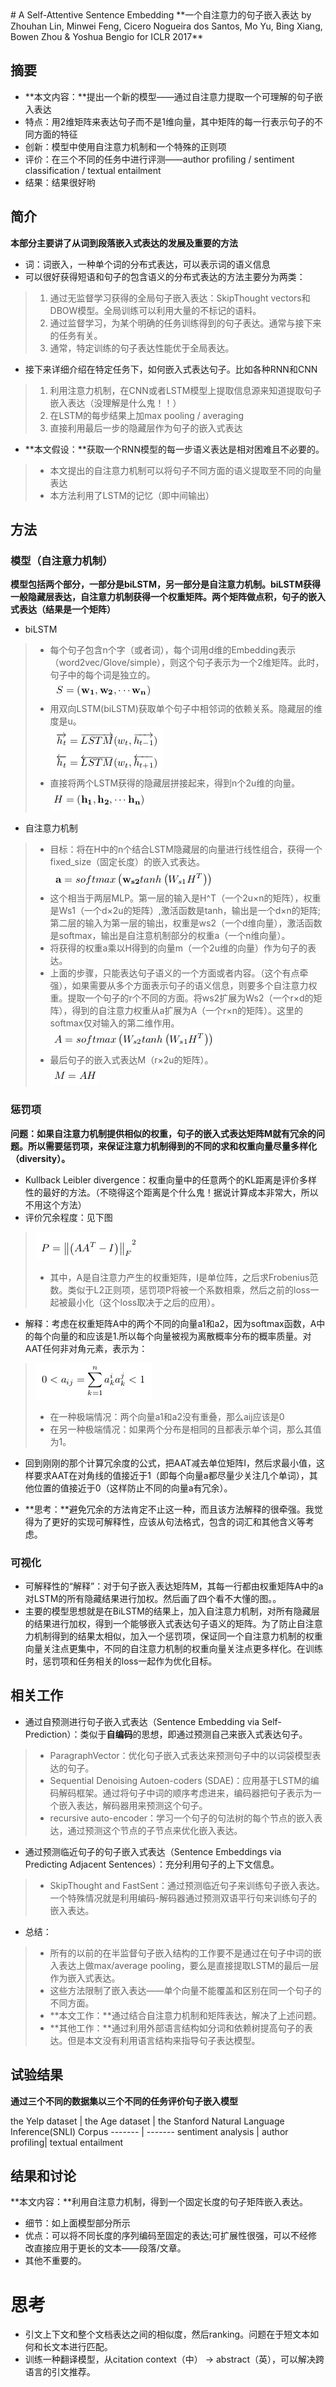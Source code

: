 <meta http-equiv="content-type" content="text/html; charset=UTF-8">
# A Self-Attentive Sentence Embedding
**一个自注意力的句子嵌入表达 by Zhouhan Lin, Minwei Feng, Cicero Nogueira dos Santos, Mo Yu, Bing Xiang, Bowen Zhou & Yoshua Bengio for ICLR 2017**

## 摘要
* **本文内容：**提出一个新的模型——通过自注意力提取一个可理解的句子嵌入表达
* 特点：用2维矩阵来表达句子而不是1维向量，其中矩阵的每一行表示句子的不同方面的特征
* 创新：模型中使用自注意力机制和一个特殊的正则项
* 评价：在三个不同的任务中进行评测——author profiling / sentiment classification / textual entailment
* 结果：结果很好哟

## 简介
**本部分主要讲了从词到段落嵌入式表达的发展及重要的方法**<br>

* 词：词嵌入，一种单个词的分布式表达，可以表示词的语义信息
* 可以很好获得短语和句子的包含语义的分布式表达的方法主要分为两类：
> 1. 通过无监督学习获得的全局句子嵌入表达：SkipThought vectors和DBOW模型。全局训练可以利用大量的不标记的语料。
> 2. 通过监督学习，为某个明确的任务训练得到的句子表达。通常与接下来的任务有关。
> 3. 通常，特定训练的句子表达性能优于全局表达。

* 接下来详细介绍在特定任务下，如何嵌入式表达句子。比如各种RNN和CNN
> 1. 利用注意力机制，在CNN或者LSTM模型上提取信息源来知道提取句子嵌入表达（没理解是什么鬼！！）
> 2. 在LSTM的每步结果上加max pooling / averaging
> 3. 直接利用最后一步的隐藏层作为句子的嵌入式表达

* **本文假设：**获取一个RNN模型的每一步语义表达是相对困难且不必要的。
> * 本文提出的自注意力机制可以将句子不同方面的语义提取至不同的向量表达
> * 本方法利用了LSTM的记忆（即中间输出）

## 方法
### 模型（自注意力机制）
**模型包括两个部分，一部分是biLSTM，另一部分是自注意力机制。biLSTM获得一般隐藏层表达，自注意力机制获得一个权重矩阵。两个矩阵做点积，句子的嵌入式表达（结果是一个矩阵）**<br>

* biLSTM
> * 每个句子包含n个字（或者词），每个词用d维的Embedding表示（word2vec/Glove/simple），则这个句子表示为一个2维矩阵。此时，句子中的每个词是独立的。<br>
> ![sentence](./imgs/sentence.png)
> * 用双向LSTM(biLSTM)获取单个句子中相邻词的依赖关系。隐藏层的维度是u。<br>
> ![biLSTM](./imgs/biLSTM.png)
> * 直接将两个LSTM获得的隐藏层拼接起来，得到n个2u维的向量。<br>
> ![H](./imgs/H.png)

* 自注意力机制
> * 目标：将在H中的n个结合LSTM隐藏层的向量进行线性组合，获得一个fixed_size（固定长度）的嵌入式表达。<br>
> ![weight_a](./imgs/weight_a.png)
> * 这个相当于两层MLP。第一层的输入是H^T（一个2u×n的矩阵），权重是Ws1（一个d×2u的矩阵）,激活函数是tanh，输出是一个d×n的矩阵;第二层的输入为第一层的输出，权重是ws2（一个d维向量），激活函数是softmax，输出是自注意机制部分的权重a（一个n维向量）。
> * 将获得的权重a乘以H得到的向量m（一个2u维的向量）作为句子的表达。
> * 上面的步骤，只能表达句子语义的一个方面或者内容。（这个有点牵强），如果需要从多个方面表示句子的语义信息，则要多个自注意力权重。提取一个句子的r个不同的方面。将ws2扩展为Ws2（一个r×d的矩阵），得到的自注意力权重从a扩展为A（一个r×n的矩阵）。这里的softmax仅对输入的第二维作用。<br>
> ![weights_A](./imgs/weights_A.png)
> * 最后句子的嵌入式表达M（r×2u的矩阵）。<br>
> ![M](./imgs/M.png)

### 惩罚项
**问题：如果自注意力机制提供相似的权重，句子的嵌入式表达矩阵M就有冗余的问题。所以需要惩罚项，来保证注意力机制得到的不同的求和权重向量尽量多样化（diversity）。**<br>

* Kullback Leibler divergence：权重向量中的任意两个的KL距离是评价多样性的最好的方法。（不晓得这个距离是个什么鬼！据说计算成本非常大，所以不用这个方法）
* 评价冗余程度：见下图
> ![measure_redundancy](./imgs/measure_redundancy.png)<br>
> * 其中，A是自注意力产生的权重矩阵，I是单位阵，之后求Frobenius范数。类似于L2正则项，惩罚项P将被一个系数相乘，然后之前的loss一起被最小化（这个loss取决于之后的应用）。

* 解释：考虑在权重矩阵A中的两个不同的向量a1和a2，因为softmax函数，A中的每个向量的和应该是1.所以每个向量被视为离散概率分布的概率质量。对AAT任何非对角元素，表示为：
> ![aij](./imgs/aij.png)<br>
> * 在一种极端情况：两个向量a1和a2没有重叠，那么aij应该是0
> * 在另一种极端情况：如果两个分布是相同的且都表示单个词，那么其值为1。

* 回到刚刚的那个计算冗余度的公式，把AAT减去单位矩阵I，然后求最小值，这样要求AAT在对角线的值接近于1（即每个向量a都尽量少关注几个单词），其他位置的值接近于0（这样防止不同的向量a有冗余）。

* **思考：**避免冗余的方法肯定不止这一种，而且该方法解释的很牵强。我觉得为了更好的实现可解释性，应该从句法格式，包含的词汇和其他含义等考虑。

### 可视化
* 可解释性的“解释”：对于句子嵌入表达矩阵M，其每一行都由权重矩阵A中的a对LSTM的所有隐藏结果进行加权。然后画了四个看不大懂的图。。
* 主要的模型思想就是在BiLSTM的结果上，加入自注意力机制，对所有隐藏层的结果进行加权，得到一个能够嵌入式表达句子语义的矩阵。为了防止自注意力机制得到的结果太相似，加入一个惩罚项，保证同一个自注意力机制的权重向量关注点更集中，不同的自注意力机制的权重向量关注点更多样化。在训练时，惩罚项和任务相关的loss一起作为优化目标。

## 相关工作
* 通过自预测进行句子嵌入式表达（Sentence Embedding via Self-Prediction）：类似于**自编码**的思想，即通过预测自己来嵌入式表达句子。
> * ParagraphVector：优化句子嵌入式表达来预测句子中的以词袋模型表达的句子。
> * Sequential Denoising Autoen-coders (SDAE)：应用基于LSTM的编码解码框架。通过将句子中词的顺序考虑进来，编码器把句子表示为一个嵌入表达，解码器用来预测这个句子。
> * recursive auto-encoder：学习一个句子的句法树的每个节点的嵌入表达，通过预测这个节点的子节点来优化嵌入表达。

* 通过预测临近句子的句子嵌入式表达（Sentence Embeddings via Predicting Adjacent Sentences）：充分利用句子的上下文信息。
> * SkipThought and FastSent：通过预测临近句子来训练句子嵌入表达。一个特殊情况就是利用编码-解码器通过预测双语平行句来训练句子的嵌入表达。

* 总结：
> * 所有的以前的在半监督句子嵌入结构的工作要不是通过在句子中词的嵌入表达上做max/average pooling，要么是直接提取LSTM的最后一层作为嵌入式表达。
> * 这些方法限制了嵌入表达——单个向量不能覆盖和区别在同一个句子的不同方面。
> * **本文工作：**通过结合自注意力机制和矩阵表达，解决了上述问题。
> * **其他工作：**通过利用外部语言结构如分词和依赖树提高句子的表达。但是本文没有利用语言结构来指导句子表达模型。

## 试验结果
**通过三个不同的数据集以三个不同的任务评价句子嵌入模型**<br>

the Yelp dataset | the Age dataset | the Stanford Natural Language Inference(SNLI) Corpus
------- | -------
sentiment analysis | author profiling| textual entailment

## 结果和讨论
**本文内容：**利用自注意力机制，得到一个固定长度的句子矩阵嵌入表达。<br>

* 细节：如上面模型部分所示
* 优点：可以将不同长度的序列编码至固定的表达;可扩展性很强，可以不经修改直接应用于更长的文本——段落/文章。
* 其他不重要的。

# 思考
* 引文上下文和整个文档表达之间的相似度，然后ranking。问题在于短文本如何和长文本进行匹配。
* 训练一种翻译模型，从citation context（中） -> abstract（英），可以解决跨语言的引文推荐。 
